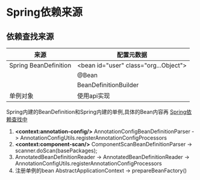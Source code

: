 # **Spring依赖来源**
## **依赖查找来源**
|来源|配置元数据|
|----|----|
|Spring BeanDefinition| \<bean id="user" class="org...Object">|
|| @Bean|
|| BeanDefinitionBuilder|
|单例对象| 使用api实现|

Spring内建的BeanDefinition和Spring内建的单例,具体的Bean内容再 [Spring依赖查找中](SpringDL.md)
 
 1. **\<context:annotation-config/>**  AnnotationConfigBeanDefinitionParser ->  AnnotationConfigUtils.registerAnnotationConfigProcessors
 2. **\<context:component-scan/>**  ComponentScanBeanDefinitionParser ->  scanner.doScan(basePackages);
 3. AnnotatedBeanDefinitionReader ->  AnnotatedBeanDefinitionReader -> AnnotationConfigUtils.registerAnnotationConfigProcessors
 4. 注册单例的bean AbstractApplicationContext -> prepareBeanFactory() 